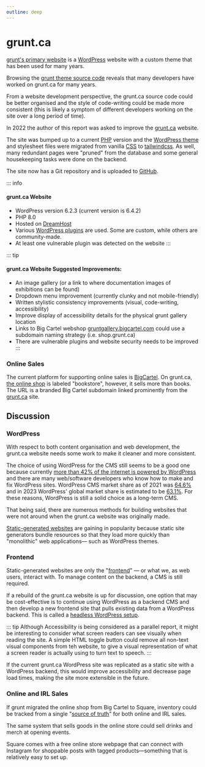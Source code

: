 ```yaml
---
outline: deep
---
```


# grunt.ca

[grunt's primary website](https://grunt.ca) is a [WordPress](https://wordpress.org/) website with a custom theme that has been used for many years. 

Browsing the [grunt theme source code](https://github.com/grunt-gallery/grunt-wordpress-theme) reveals that many developers have worked on grunt.ca for many years. 

From a website development perspective, the grunt.ca source code could be better organised and the style of code-writing could be made more consistent (this is likely a symptom of different developers working on the site over a long period of time).

In 2022 the author of this report was asked to improve the [grunt.ca](https://grunt.ca) website. 

The site was bumped up to a current [PHP](https://www.php.net/) version and the [WordPress theme](https://en-ca.wordpress.org/themes/) and stylesheet files were migrated from vanilla [CSS](https://en.wikipedia.org/wiki/CSS) to [tailwindcss](https://tailwindcss.com/). As well, many redundant pages were "pruned" from the database and some general housekeeping tasks were done on the backend.

The site now has a Git repository and is uploaded to [GitHub](https://github.com/grunt-gallery/grunt-wordpress-theme).

::: info
#### grunt.ca Website
- WordPress version 6.2.3 (current version is 6.4.2)
- PHP 8.0
- Hosted on [DreamHost](https://dreamhost.com)
- Various [WordPress plugins](https://en-ca.wordpress.org/plugins/) are used. Some are custom, while others are community-made.
- At least one vulnerable plugin was detected on the website
:::

::: tip
#### grunt.ca Website Suggested Improvements:

- An image gallery (or a link to where documentation images of exhibitions can be found)
- Dropdown menu improvement (currently clunky and not mobile-friendly)
- Written stylistic consistency improvements  (visual, code-writing, accessibility)
- Improve display of accessibility details for the physical grunt gallery location
- Links to Big Cartel webshop [gruntgallery.bigcartel.com](https://gruntgallery.bigcartel.com/) could use a subdomain naming strategy (i.e. shop.grunt.ca)
- There are vulnerable plugins and website security needs to be improved
:::

### Online Sales 

The current platform for supporting online sales is [BigCartel](https://www.bigcartel.com/). On grunt.ca, [the online shop](https://gruntgallery.bigcartel.com/) is labeled "bookstore", however, it sells more than books. The URL is a branded Big Cartel subdomain linked prominently from the [grunt.ca](https://grunt.ca) site.

## Discussion

### WordPress

With respect to both content organisation and web development, the grunt.ca website needs some work to make it cleaner and more consistent. 

The choice of using WordPress for the CMS still seems to be a good one because currently [more than 42% of the internet is powered by WordPress](https://aovup.com/stats/wordpress/) and there are many web/software developers who know how to make and fix WordPress sites. WordPress CMS market share as of 2021 was [64.6%](https://aovup.com/stats/wordpress/) and in 2023 WordPress' global market share is estimated to be [63.1%](https://www.wpbeginner.com/research/cms-market-share-report-latest-trends-and-usage-stats/). For these reasons, WordPress is still a solid choice as a long-term CMS.

That being said, there are numerous methods for building websites that were not around when the grunt.ca website was originally made. 

[Static-generated websites](https://jamstack.org/generators/) are gaining in popularity because static site generators bundle resources so that they load more quickly than "monolithic" web applications— such as WordPress themes.

### Frontend

Static-generated websites are only the "[frontend](https://www.w3schools.com/howto/howto_blog_become_frontenddev.asp)" — or what we, as web users, interact with. To manage content on the backend, a CMS is still required.

If a rebuild of the grunt.ca website is up for discussion, one option that may be cost-effective is to continue using WordPress as a backend CMS and then develop a new frontend site that pulls existing data from a WordPress backend. This is called a [headless WordPress setup](https://www.gatsbyjs.com/docs/glossary/headless-wordpress/#:~:text=A%20headless%20WordPress%20site%20is,content%20to%20a%20site%20visitor.).

::: tip
Although Accessibility is being considered as a parallel report, it might be interesting to consider what screen readers can see visually when reading the site. A simple HTML toggle button could remove all non-text visual components from teh website, to give a visual representation of what a screen reader is actually using to turn text to speech. :::


If the current grunt.ca WordPress site was replicated as a static site with a WordPress backend, this would improve accessibility and decrease page load times, making the site more extensible in the future.

### Online and IRL Sales

If grunt migrated the online shop from Big Cartel to Square, inventory could be tracked from a single "[source of truth](https://en.wikipedia.org/wiki/Single_source_of_truth)" for both online and IRL sales. 

The same system that sells goods in the online store could sell drinks and merch at opening events. 

Square comes with a free online store webpage that can connect with Instagram for shoppable posts with tagged products—something that is relatively easy to set up.
